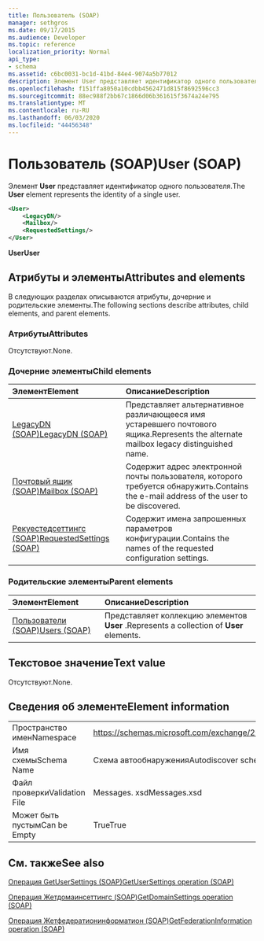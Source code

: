 ```yaml
---
title: Пользователь (SOAP)
manager: sethgros
ms.date: 09/17/2015
ms.audience: Developer
ms.topic: reference
localization_priority: Normal
api_type:
- schema
ms.assetid: c6bc0031-bc1d-41bd-84e4-9074a5b77012
description: Элемент User представляет идентификатор одного пользователя.
ms.openlocfilehash: f151ffa8050a10cdbb4562471d815f8692596cc3
ms.sourcegitcommit: 88ec988f2bb67c1866d06b361615f3674a24e795
ms.translationtype: MT
ms.contentlocale: ru-RU
ms.lasthandoff: 06/03/2020
ms.locfileid: "44456348"
---
```

# <a name="user-soap"></a><span data-ttu-id="9e55e-103">Пользователь (SOAP)</span><span class="sxs-lookup"><span data-stu-id="9e55e-103">User (SOAP)</span></span>

<span data-ttu-id="9e55e-104">Элемент **User** представляет идентификатор одного пользователя.</span><span class="sxs-lookup"><span data-stu-id="9e55e-104">The **User** element represents the identity of a single user.</span></span> 
  
```XML
<User>
    <LegacyDN/>
    <Mailbox/>
    <RequestedSettings/>
</User>
```

 <span data-ttu-id="9e55e-105">**User**</span><span class="sxs-lookup"><span data-stu-id="9e55e-105">**User**</span></span>
## <a name="attributes-and-elements"></a><span data-ttu-id="9e55e-106">Атрибуты и элементы</span><span class="sxs-lookup"><span data-stu-id="9e55e-106">Attributes and elements</span></span>

<span data-ttu-id="9e55e-107">В следующих разделах описываются атрибуты, дочерние и родительские элементы.</span><span class="sxs-lookup"><span data-stu-id="9e55e-107">The following sections describe attributes, child elements, and parent elements.</span></span>
  
### <a name="attributes"></a><span data-ttu-id="9e55e-108">Атрибуты</span><span class="sxs-lookup"><span data-stu-id="9e55e-108">Attributes</span></span>

<span data-ttu-id="9e55e-109">Отсутствуют.</span><span class="sxs-lookup"><span data-stu-id="9e55e-109">None.</span></span>
  
### <a name="child-elements"></a><span data-ttu-id="9e55e-110">Дочерние элементы</span><span class="sxs-lookup"><span data-stu-id="9e55e-110">Child elements</span></span>

|<span data-ttu-id="9e55e-111">**Элемент**</span><span class="sxs-lookup"><span data-stu-id="9e55e-111">**Element**</span></span>|<span data-ttu-id="9e55e-112">**Описание**</span><span class="sxs-lookup"><span data-stu-id="9e55e-112">**Description**</span></span>|
|:-----|:-----|
|[<span data-ttu-id="9e55e-113">LegacyDN (SOAP)</span><span class="sxs-lookup"><span data-stu-id="9e55e-113">LegacyDN (SOAP)</span></span>](legacydn-soap.md) <br/> |<span data-ttu-id="9e55e-114">Представляет альтернативное различающееся имя устаревшего почтового ящика.</span><span class="sxs-lookup"><span data-stu-id="9e55e-114">Represents the alternate mailbox legacy distinguished name.</span></span>  <br/> |
|[<span data-ttu-id="9e55e-115">Почтовый ящик (SOAP)</span><span class="sxs-lookup"><span data-stu-id="9e55e-115">Mailbox (SOAP)</span></span>](mailbox-soap.md) <br/> |<span data-ttu-id="9e55e-116">Содержит адрес электронной почты пользователя, которого требуется обнаружить.</span><span class="sxs-lookup"><span data-stu-id="9e55e-116">Contains the e-mail address of the user to be discovered.</span></span>  <br/> |
|[<span data-ttu-id="9e55e-117">Рекуестедсеттингс (SOAP)</span><span class="sxs-lookup"><span data-stu-id="9e55e-117">RequestedSettings (SOAP)</span></span>](requestedsettings-soap.md) <br/> |<span data-ttu-id="9e55e-118">Содержит имена запрошенных параметров конфигурации.</span><span class="sxs-lookup"><span data-stu-id="9e55e-118">Contains the names of the requested configuration settings.</span></span>  <br/> |
   
### <a name="parent-elements"></a><span data-ttu-id="9e55e-119">Родительские элементы</span><span class="sxs-lookup"><span data-stu-id="9e55e-119">Parent elements</span></span>

|<span data-ttu-id="9e55e-120">**Элемент**</span><span class="sxs-lookup"><span data-stu-id="9e55e-120">**Element**</span></span>|<span data-ttu-id="9e55e-121">**Описание**</span><span class="sxs-lookup"><span data-stu-id="9e55e-121">**Description**</span></span>|
|:-----|:-----|
|[<span data-ttu-id="9e55e-122">Пользователи (SOAP)</span><span class="sxs-lookup"><span data-stu-id="9e55e-122">Users (SOAP)</span></span>](users-soap.md) <br/> |<span data-ttu-id="9e55e-123">Представляет коллекцию элементов **User** .</span><span class="sxs-lookup"><span data-stu-id="9e55e-123">Represents a collection of **User** elements.</span></span>  <br/> |
   
## <a name="text-value"></a><span data-ttu-id="9e55e-124">Текстовое значение</span><span class="sxs-lookup"><span data-stu-id="9e55e-124">Text value</span></span>

<span data-ttu-id="9e55e-125">Отсутствуют.</span><span class="sxs-lookup"><span data-stu-id="9e55e-125">None.</span></span>
  
## <a name="element-information"></a><span data-ttu-id="9e55e-126">Сведения об элементе</span><span class="sxs-lookup"><span data-stu-id="9e55e-126">Element information</span></span>

|||
|:-----|:-----|
|<span data-ttu-id="9e55e-127">Пространство имен</span><span class="sxs-lookup"><span data-stu-id="9e55e-127">Namespace</span></span>  <br/> |https://schemas.microsoft.com/exchange/2010/Autodiscover  <br/> |
|<span data-ttu-id="9e55e-128">Имя схемы</span><span class="sxs-lookup"><span data-stu-id="9e55e-128">Schema Name</span></span>  <br/> |<span data-ttu-id="9e55e-129">Схема автообнаружения</span><span class="sxs-lookup"><span data-stu-id="9e55e-129">Autodiscover schema</span></span>  <br/> |
|<span data-ttu-id="9e55e-130">Файл проверки</span><span class="sxs-lookup"><span data-stu-id="9e55e-130">Validation File</span></span>  <br/> |<span data-ttu-id="9e55e-131">Messages. xsd</span><span class="sxs-lookup"><span data-stu-id="9e55e-131">Messages.xsd</span></span>  <br/> |
|<span data-ttu-id="9e55e-132">Может быть пустым</span><span class="sxs-lookup"><span data-stu-id="9e55e-132">Can be Empty</span></span>  <br/> |<span data-ttu-id="9e55e-133">True</span><span class="sxs-lookup"><span data-stu-id="9e55e-133">True</span></span>  <br/> |
   
## <a name="see-also"></a><span data-ttu-id="9e55e-134">См. также</span><span class="sxs-lookup"><span data-stu-id="9e55e-134">See also</span></span>



[<span data-ttu-id="9e55e-135">Операция GetUserSettings (SOAP)</span><span class="sxs-lookup"><span data-stu-id="9e55e-135">GetUserSettings operation (SOAP)</span></span>](getusersettings-operation-soap.md)
  
[<span data-ttu-id="9e55e-136">Операция Жетдомаинсеттингс (SOAP)</span><span class="sxs-lookup"><span data-stu-id="9e55e-136">GetDomainSettings operation (SOAP)</span></span>](getdomainsettings-operation-soap.md)
  
[<span data-ttu-id="9e55e-137">Операция Жетфедератионинформатион (SOAP)</span><span class="sxs-lookup"><span data-stu-id="9e55e-137">GetFederationInformation operation (SOAP)</span></span>](getfederationinformation-operation-soap.md)

